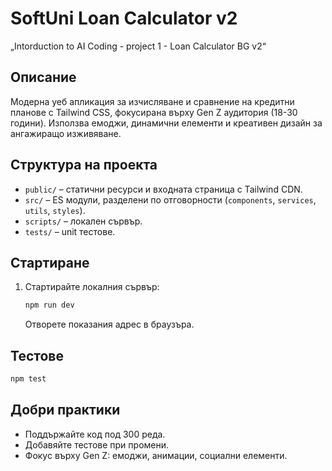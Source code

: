 # SoftUni Loan Calculator v2

„Intorduction to AI Coding - project 1 - Loan Calculator BG v2“

## Описание

Модерна уеб апликация за изчисляване и сравнение на кредитни планове с Tailwind CSS, фокусирана върху Gen Z аудитория (18-30 години). Използва емоджи, динамични елементи и креативен дизайн за ангажиращо изживяване.

## Структура на проекта

- `public/` – статични ресурси и входната страница с Tailwind CDN.
- `src/` – ES модули, разделени по отговорности (`components`, `services`, `utils`, `styles`).
- `scripts/` – локален сървър.
- `tests/` – unit тестове.

## Стартиране

1. Стартирайте локалния сървър:
   ```bash
   npm run dev
   ```
   Отворете показания адрес в браузъра.

## Тестове

```bash
npm test
```

## Добри практики

- Поддържайте код под 300 реда.
- Добавяйте тестове при промени.
- Фокус върху Gen Z: емоджи, анимации, социални елементи.
